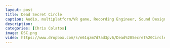 ```yaml
---
layout: post
title: Dead Secret Circle
caption: Audio, multiplatform/VR game, Recording Engineer, Sound Designer, VO Editor, Dialog processing / mastering
description: 
categories: [Chris Colatos]
image: DSC.png
video: https://www.dropbox.com/s/n61qzm7d7ad3pv6/Dead%20Secret%20Circle%20-%20Official%20Trailer.mp4?dl=1
---
```

